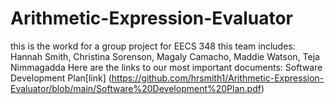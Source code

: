# Arithmetic-Expression-Evaluator
this is the workd for a group project for EECS 348
this team includes:
Hannah Smith, Christina Sorenson, Magaly Camacho, Maddie Watson, Teja Nimmagadda
Here are the links to our most important documents:
Software Development Plan[link] (https://github.com/hrsmith1/Arithmetic-Expression-Evaluator/blob/main/Software%20Development%20Plan.pdf)


